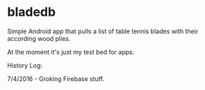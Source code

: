 # bladedb
Simple Android app that pulls a list of table tennis blades with their according wood plies.

At the moment it's just my test bed for apps:

History Log:

7/4/2016 - Groking Firebase stuff.
